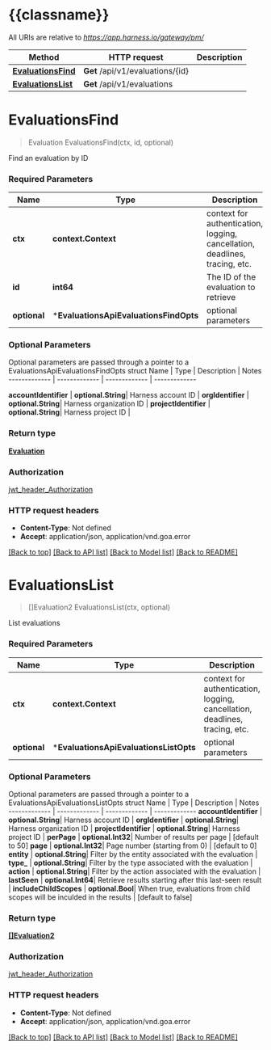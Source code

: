 # {{classname}}

All URIs are relative to *https://app.harness.io/gateway/pm/*

Method | HTTP request | Description
------------- | ------------- | -------------
[**EvaluationsFind**](EvaluationsApi.md#EvaluationsFind) | **Get** /api/v1/evaluations/{id} | 
[**EvaluationsList**](EvaluationsApi.md#EvaluationsList) | **Get** /api/v1/evaluations | 

# **EvaluationsFind**
> Evaluation EvaluationsFind(ctx, id, optional)


Find an evaluation by ID

### Required Parameters

Name | Type | Description  | Notes
------------- | ------------- | ------------- | -------------
 **ctx** | **context.Context** | context for authentication, logging, cancellation, deadlines, tracing, etc.
  **id** | **int64**| The ID of the evaluation to retrieve | 
 **optional** | ***EvaluationsApiEvaluationsFindOpts** | optional parameters | nil if no parameters

### Optional Parameters
Optional parameters are passed through a pointer to a EvaluationsApiEvaluationsFindOpts struct
Name | Type | Description  | Notes
------------- | ------------- | ------------- | -------------

 **accountIdentifier** | **optional.String**| Harness account ID | 
 **orgIdentifier** | **optional.String**| Harness organization ID | 
 **projectIdentifier** | **optional.String**| Harness project ID | 

### Return type

[**Evaluation**](Evaluation.md)

### Authorization

[jwt_header_Authorization](../README.md#jwt_header_Authorization)

### HTTP request headers

 - **Content-Type**: Not defined
 - **Accept**: application/json, application/vnd.goa.error

[[Back to top]](#) [[Back to API list]](../README.md#documentation-for-api-endpoints) [[Back to Model list]](../README.md#documentation-for-models) [[Back to README]](../README.md)

# **EvaluationsList**
> []Evaluation2 EvaluationsList(ctx, optional)


List evaluations

### Required Parameters

Name | Type | Description  | Notes
------------- | ------------- | ------------- | -------------
 **ctx** | **context.Context** | context for authentication, logging, cancellation, deadlines, tracing, etc.
 **optional** | ***EvaluationsApiEvaluationsListOpts** | optional parameters | nil if no parameters

### Optional Parameters
Optional parameters are passed through a pointer to a EvaluationsApiEvaluationsListOpts struct
Name | Type | Description  | Notes
------------- | ------------- | ------------- | -------------
 **accountIdentifier** | **optional.String**| Harness account ID | 
 **orgIdentifier** | **optional.String**| Harness organization ID | 
 **projectIdentifier** | **optional.String**| Harness project ID | 
 **perPage** | **optional.Int32**| Number of results per page | [default to 50]
 **page** | **optional.Int32**| Page number (starting from 0) | [default to 0]
 **entity** | **optional.String**| Filter by the entity associated with the evaluation | 
 **type_** | **optional.String**| Filter by the type associated with the evaluation | 
 **action** | **optional.String**| Filter by the action associated with the evaluation | 
 **lastSeen** | **optional.Int64**| Retrieve results starting after this last-seen result | 
 **includeChildScopes** | **optional.Bool**| When true, evaluations from child scopes will be inculded in the results | [default to false]

### Return type

[**[]Evaluation2**](Evaluation2.md)

### Authorization

[jwt_header_Authorization](../README.md#jwt_header_Authorization)

### HTTP request headers

 - **Content-Type**: Not defined
 - **Accept**: application/json, application/vnd.goa.error

[[Back to top]](#) [[Back to API list]](../README.md#documentation-for-api-endpoints) [[Back to Model list]](../README.md#documentation-for-models) [[Back to README]](../README.md)

